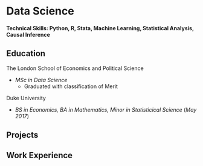 # Data Science
#### Technical Skills: Python, R, Stata, Machine Learning, Statistical Analysis, Causal Inference

## Education
The London School of Economics and Political Science
- *MSc in Data Science*
  - Graduated with classification of Merit 

Duke University
- *BS in Economics, BA in Mathematics, Minor in Statisticical Science* (_May 2017_)

## Projects

## Work Experience
